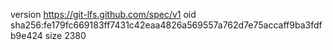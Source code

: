 version https://git-lfs.github.com/spec/v1
oid sha256:fe179fc669183ff7431c42eaa4826a569557a762d7e75accaff9ba3fdfb9e424
size 2380
